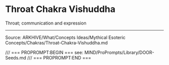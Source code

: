 # Throat Chakra Vishuddha

Throat; communication and expression

---
Source: ARKHIVE/What/Concepts Ideas/Mythical Esoteric Concepts/Chakras/Throat-Chakra-Vishuddha.md

/// === PROPROMPT:BEGIN ===
see: MIND/ProPrompts/Library/DOOR-Seeds.md
/// === PROPROMPT:END ===

